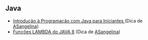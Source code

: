 ## Java

- [Introdução à Programação com Java para Iniciantes ](https://www.youtube.com/watch?v=h5_XAysZgdI) (Dica de [ASangelina](https://github.com/ASangelina))
- [Funções LAMBDA do JAVA 8](https://www.youtube.com/watch?v=lbCYLgoVpfQ) (Dica de [ASangelina](https://github.com/ASangelina))

